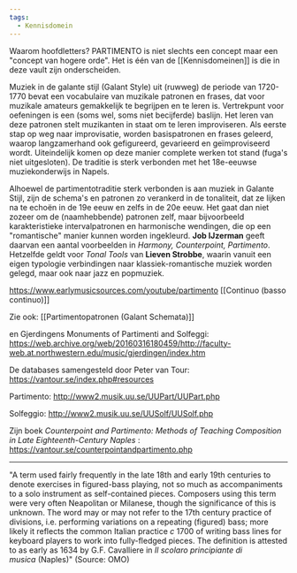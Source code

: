 ```yaml
---
tags:
  - Kennisdomein
---
```

Waarom hoofdletters? PARTIMENTO is niet slechts een concept maar een "concept van hogere orde". Het is één van de [[Kennisdomeinen]] is die in deze vault zijn onderscheiden. 

Muziek in de galante stijl (Galant Style) uit (ruwweg) de periode van 1720-1770 bevat een vocabulaire van muzikale patronen en frases, dat voor muzikale amateurs gemakkelijk te begrijpen en te leren is. Vertrekpunt voor oefeningen is een (soms wel, soms niet becijferde) baslijn. Het leren van deze patronen stelt muzikanten in staat om te leren improviseren. Als eerste stap op weg naar improvisatie, worden basispatronen en frases geleerd, waarop langzamerhand ook gefigureerd, gevarieerd en geïmproviseerd wordt. Uiteindelijk komen op deze manier complete werken tot stand (fuga's niet uitgesloten).
De traditie is sterk verbonden met het 18e-eeuwse muziekonderwijs in Napels.

Alhoewel de partimentotraditie sterk verbonden is aan muziek in Galante Stijl, zijn de schema's en patronen zo verankerd in de tonaliteit, dat ze lijken na te echoën in de 19e eeuw en zelfs in de 20e eeuw. Het gaat dan niet zozeer om de (naamhebbende) patronen zelf, maar bijvoorbeeld karakteristieke intervalpatronen en harmonische wendingen, die op een "romantische" manier kunnen worden ingekleurd. 
**Job IJzerman** geeft daarvan een aantal voorbeelden in *Harmony, Counterpoint, Partimento*. Hetzelfde geldt voor *Tonal Tools* van **Lieven Strobbe**, waarin vanuit een eigen typologie  verbindingen naar klassiek-romantische muziek worden gelegd, maar ook naar jazz en popmuziek.  

https://www.earlymusicsources.com/youtube/partimento
[[Continuo (basso continuo)]]

Zie ook: [[Partimentopatronen (Galant Schemata)]]

en Gjerdingens Monuments of Partimenti and Solfeggi:
https://web.archive.org/web/20160316180459/http://faculty-web.at.northwestern.edu/music/gjerdingen/index.htm

De databases samengesteld door Peter van Tour: https://vantour.se/index.php#resources

Partimento: http://www2.musik.uu.se/UUPart/UUPart.php

Solfeggio: http://www2.musik.uu.se/UUSolf/UUSolf.php

Zijn boek *Counterpoint and Partimento: Methods of Teaching Composition in Late Eighteenth-Century Naples* : https://vantour.se/counterpointandpartimento.php



---
"A term used fairly frequently in the late 18th and early 19th centuries to denote exercises in figured-bass playing, not so much as accompaniments to a solo instrument as self-contained pieces. Composers using this term were very often Neapolitan or Milanese, though the significance of this is unknown. The word may or may not refer to the 17th century practice of divisions, i.e. performing variations on a repeating (figured) bass; more likely it reflects the common Italian practice _c_ 1700 of writing bass lines for keyboard players to work into fully-fledged pieces. The definition is attested to as early as 1634 by G.F. Cavalliere in _Il scolaro principiante di musica_ (Naples)" 
(Source: OMO)
